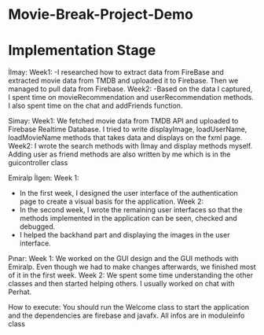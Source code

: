 # Movie-Break-Project-Demo
# Implementation Stage

İlmay:
Week1: 
-I researched how to extract data from FireBase and extracted movie data from TMDB and uploaded it to Firebase. Then we managed to pull data from Firebase.
Week2:
-Based on the data I captured, I spent time on movieRecommendation and userRecommendation methods. I also spent time on the chat and addFriends function.

Simay: 
Week1: We fetched movie data from TMDB API and uploaded to Firebase Realtime Database. I tried to write displayImage, loadUserName, loadMovieName methods that takes data and displays on the fxml page. 
Week2: I wrote the search methods with İlmay and display methods myself. Adding user as friend methods are also written by me which is in the guicontroller class

Emiralp İlgen:
Week 1:
- In the first week, I designed the user interface of the authentication page to create a visual basis for the application.
Week 2:
- In the second week, I wrote the remaining user interfaces so that the methods implemented in the application can be seen, checked and debugged. 
- I helped the backhand part and displaying the images in the user interface.

Pınar: 
Week 1: We worked on the GUI design and the GUI methods with Emiralp. Even though we had to make changes afterwards, we finished most of it in the first week.
Week 2: We spent some time understanding the other classes and then started helping others. I usually worked on chat with Perhat.


How to execute: You should run the Welcome class to start the application and the dependencies are firebase and javafx. All infos are in moduleinfo class